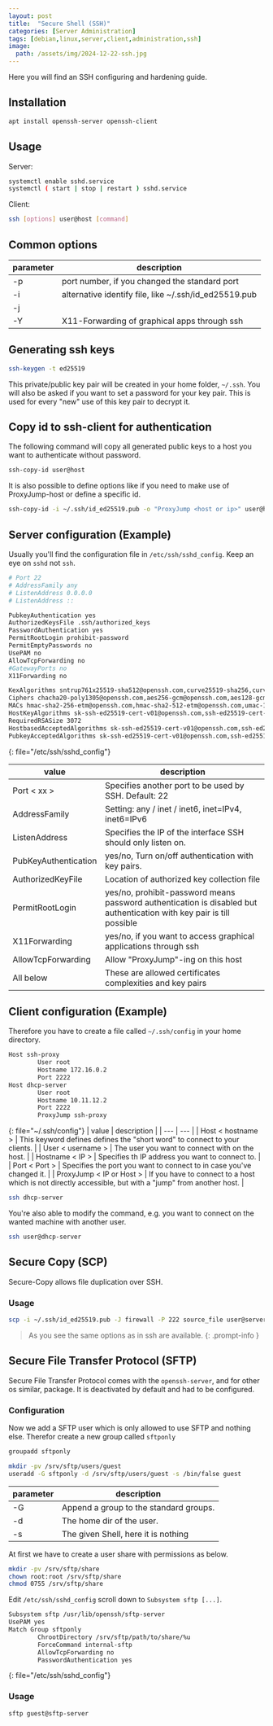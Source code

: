```yaml
---
layout: post
title:  "Secure Shell (SSH)"
categories: [Server Administration]
tags: [debian,linux,server,client,administration,ssh]
image:
  path: /assets/img/2024-12-22-ssh.jpg
---
```

Here you will find an SSH configuring and hardening guide.

## Installation
```bash
apt install openssh-server openssh-client
```

## Usage
Server:
```bash
systemctl enable sshd.service
systemctl ( start | stop | restart ) sshd.service
```
Client:
```bash
ssh [options] user@host [command]
```

## Common options
| parameter | description |
| --- | --- |
|-p|port number, if you changed the standard port|
|-i|alternative identify file, like ~/.ssh/id_ed25519.pub|
|-j||ProxyJump-Host, like user@host, if you want to connect to an otherwise unreachable host|
|-Y|X11-Forwarding of graphical apps through ssh|

## Generating ssh keys
```bash
ssh-keygen -t ed25519
```
This private/public key pair will be created in your home folder, `~/.ssh`. You will also be asked if you want to set a password for your key pair. This is used for every "new" use of this key pair to decrypt it.

## Copy id to ssh-client for authentication
The following command will copy all generated public keys to a host you want to authenticate without password.
```bash
ssh-copy-id user@host
```

It is also possible to define options like if you need to make use of ProxyJump-host or define a specific id.
```bash
ssh-copy-id -i ~/.ssh/id_ed25519.pub -o "ProxyJump <host or ip>" user@host
```

## Server configuration (Example)
Usually you'll find the configuration file in `/etc/ssh/sshd_config`. Keep an eye on `sshd` not `ssh`.
```bash
# Port 22
# AddressFamily any
# ListenAddress 0.0.0.0
# ListenAddress ::

PubkeyAuthentication yes
AuthorizedKeysFile .ssh/authorized_keys
PasswordAuthentication yes
PermitRootLogin prohibit-password
PermitEmptyPasswords no
UsePAM no
AllowTcpForwarding no
#GatewayPorts no
X11Forwarding no

KexAlgorithms sntrup761x25519-sha512@openssh.com,curve25519-sha256,curve25519-sha256@libssh.org,gss-curve25519-sha256-,diffie-hellman-group16-sha512,gss-group16-sha512-,diffie-hellman-group18-sha512,diffie-hellman-group-exchange-sha256
Ciphers chacha20-poly1305@openssh.com,aes256-gcm@openssh.com,aes128-gcm@openssh.com,aes256-ctr,aes192-ctr,aes128-ctr
MACs hmac-sha2-256-etm@openssh.com,hmac-sha2-512-etm@openssh.com,umac-128-etm@openssh.com
HostKeyAlgorithms sk-ssh-ed25519-cert-v01@openssh.com,ssh-ed25519-cert-v01@openssh.com,rsa-sha2-512-cert-v01@openssh.com,rsa-sha2-256-cert-v01@openssh.com,sk-ssh-ed25519@openssh.com,ssh-ed25519,rsa-sha2-512,rsa-sha2-256
RequiredRSASize 3072
HostbasedAcceptedAlgorithms sk-ssh-ed25519-cert-v01@openssh.com,ssh-ed25519-cert-v01@openssh.com,sk-ssh-ed25519@openssh.com,ssh-ed25519,rsa-sha2-512-cert-v01@openssh.com,rsa-sha2-512,rsa-sha2-256-cert-v01@openssh.com,rsa-sha2-256
PubkeyAcceptedAlgorithms sk-ssh-ed25519-cert-v01@openssh.com,ssh-ed25519-cert-v01@openssh.com,sk-ssh-ed25519@openssh.com,ssh-ed25519,rsa-sha2-512-cert-v01@openssh.com,rsa-sha2-512,rsa-sha2-256-cert-v01@openssh.com,rsa-sha2-256
```
{: file="/etc/ssh/sshd_config"}

| value | description |
| --- | --- |
| Port < xx > | Specifies another port to be used by SSH. Default: 22 |
| AddressFamily | Setting: any / inet / inet6, inet=IPv4, inet6=IPv6 |
| ListenAddress | Specifies the IP of the interface SSH should only listen on. |
| PubKeyAuthentication | yes/no, Turn on/off authentication with key pairs. |
| AuthorizedKeyFile | Location of authorized key collection file |
| PermitRootLogin | yes/no, prohibit-password means password authentication is disabled but authentication with key pair is till possible |
| X11Forwarding | yes/no, if you want to access graphical applications through ssh |
| AllowTcpForwarding | Allow "ProxyJump"-ing on this host |
| All below | These are allowed certificates complexities and key pairs |

## Client configuration (Example)
Therefore you have to create a file called `~/.ssh/config` in your home directory.
```bash
Host ssh-proxy
        User root
        Hostname 172.16.0.2
        Port 2222
Host dhcp-server
        User root
        Hostname 10.11.12.2
        Port 2222
        ProxyJump ssh-proxy
```
{: file="~/.ssh/config"}
| value | description |
| --- | --- |
| Host < hostname > | This keyword defines defines the "short word" to connect to your clients. |
| User < username > | The user you want to connect with on the host. |
| Hostname < IP > | Specifies th IP address you want to connect to. |
| Port < Port > | Specifies the port you want to connect to in case you've changed it. |
| ProxyJump < IP or Host > | If you have to connect to a host which is not directly accessible, but with a "jump" from another host. |

```bash
ssh dhcp-server
```
You're also able to modify the command, e.g. you want to connect on the wanted machine with another user.
```bash
ssh user@dhcp-server
```
## Secure Copy (SCP)
Secure-Copy allows file duplication over SSH.

### Usage
```bash
scp -i ~/.ssh/id_ed25519.pub -J firewall -P 222 source_file user@server:/path/to/destination
```
> As you see the same options as in ssh are available.
{: .prompt-info }

## Secure File Transfer Protocol (SFTP)
Secure File Transfer Protocol comes with the `openssh-server`, and for other os similar, package. It is deactivated by default and had to be configured.

### Configuration
Now we add a SFTP user which is only allowed to use SFTP and nothing else. Therefor create a new group called `sftponly`
```bash
groupadd sftponly
```
```bash
mkdir -pv /srv/sftp/users/guest
useradd -G sftponly -d /srv/sftp/users/guest -s /bin/false guest
```

| parameter | description |
| --- | --- |
| -G | Append a group to the standard groups. |
| -d | The home dir of the user. |
| -s | The given Shell, here it is nothing |

At first we have to create a user share with permissions as below.
```bash
mkdir -pv /srv/sftp/share
chown root:root /srv/sftp/share
chmod 0755 /srv/sftp/share
```

Edit `/etc/ssh/sshd_config` scroll down to `Subsystem sftp [...]`.
```bash
Subsystem sftp /usr/lib/openssh/sftp-server
UsePAM yes
Match Group sftponly
        ChrootDirectory /srv/sftp/path/to/share/%u
        ForceCommand internal-sftp
        AllowTcpForwarding no
        PasswordAuthentication yes
```
{: file="/etc/ssh/sshd_config"}

### Usage
```bash
sftp guest@sftp-server
```
